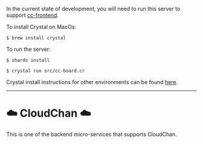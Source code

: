 In the current state of development, you will need to run this server to support [cc-frontend](https://github.com/DangerN/cc-frontend).

To install Crystal on MacOs:

`$ brew install crystal`


To run the server:

`$ shards install`

`$ crystal run src/cc-board.cr`

Crystal install instructions for other environments can be found [here](https://crystal-lang.org/install/).

___
# :cloud: CloudChan :cloud:

This is one of the backend micro-services that supports CloudChan.
